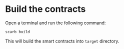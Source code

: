 # Build the contracts

Open a terminal and run the following command:

```shell
scarb build
```

This will build the smart contracts into `target` directory.
